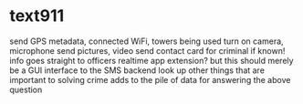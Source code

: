 text911
=======

send GPS metadata, connected WiFi, towers being used
turn on camera, microphone
send pictures, video
send contact card for criminal if known!
info goes straight to officers
realtime
app extension? but this should merely be a GUI interface to the SMS backend
look up other things that are important to solving crime
adds to the pile of data for answering the above question
